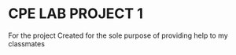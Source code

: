 # CPE LAB PROJECT 1
 For the project
 Created for the sole purpose of providing help to my classmates
